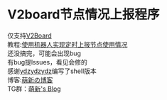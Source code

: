 # V2board节点情况上报程序
仅支持[V2Board](https://github/v2board/v2board) <br />
教程:[使用机器人实现定时上报节点使用情况](https://blog.mengx.fun/使用机器人实现定时上报节点使用情况.html)<br />
还没搞完，可能会出现bug <br />
有bug提lssues，看见会修的 <br />
感谢[ydzydzydz](https://github.com/mengxin239/V2board_Report_Nodestatus/issues?q=is%3Apr+author%3Aydzydzydz)编写了shell版本<br />
博客:[萌新の博客](https://blog.mengx.fun/) <br />
TG群：[萌新's Blog](https://t.me/mengxblog)
